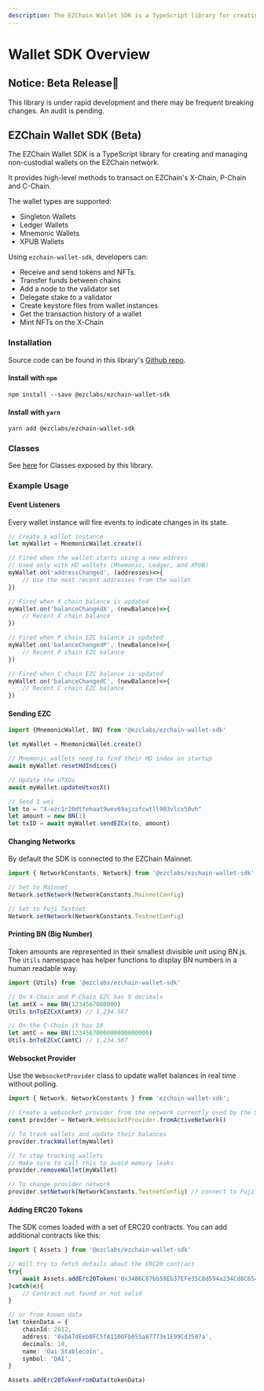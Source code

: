 ```yaml
---
description: The EZChain Wallet SDK is a TypeScript library for creating and managing non-custodial wallets on the EZChain platform.
---
```


# Wallet SDK Overview

## Notice: Beta Release🔴

This library is under rapid development and there may be frequent breaking changes. An audit is pending.

## EZChain Wallet SDK (Beta)

The EZChain Wallet SDK is a TypeScript library for creating and managing non-custodial wallets on the EZChain network.

It provides high-level methods to transact on EZChain's X-Chain, P-Chain and C-Chain.

The wallet types are supported:

* Singleton Wallets
* Ledger Wallets
* Mnemonic Wallets
* XPUB Wallets

Using `ezchain-wallet-sdk`, developers can:

* Receive and send tokens and NFTs.
* Transfer funds between chains
* Add a node to the validator set
* Delegate stake to a validator
* Create keystore files from wallet instances
* Get the transaction history of a wallet
* Mint NFTs on the X-Chain

### Installation

Source code can be found in this library's [Github repo](https://github.com/EZChain-core/ezchain-wallet-sdk).

#### Install with `npm`

`npm install --save @ezclabs/ezchain-wallet-sdk`

#### Install with `yarn`

`yarn add @ezclabs/ezchain-wallet-sdk`

### Classes

See [here](wallet-classes.md) for Classes exposed by this library.

### Example Usage

#### Event Listeners

Every wallet instance will fire events to indicate changes in its state.

```typescript
// Create a wallet instance
let myWallet = MnemonicWallet.create()

// Fired when the wallet starts using a new address
// Used only with HD wallets (Mnemonic, Ledger, and XPUB)
myWallet.on('addressChanged', (addresses)=>{
    // Use the most recent addresses from the wallet
})

// Fired when X chain balance is updated
myWallet.on('balanceChangedX', (newBalance)=>{
    // Recent X chain balance
})

// Fired when P chain EZC balance is updated
myWallet.on('balanceChangedP', (newBalance)=>{
    // Recent P chain EZC balance
})

// Fired when C chain EZC balance is updated
myWallet.on('balanceChangedC', (newBalance)=>{
    // Recent C chain EZC balance
})
```

#### Sending EZC

```typescript
import {MnemonicWallet, BN} from '@ezclabs/ezchain-wallet-sdk'

let myWallet = MnemonicWallet.create()

// Mnemonic wallets need to find their HD index on startup
await myWallet.resetHdIndices()

// Update the UTXOs
await myWallet.updateUtxosX()

// Send 1 wei
let to = "X-ezc1r20dtfehaat9wev69ajzzfcwtll903vlcx50uh"
let amount = new BN(1)
let txID = await myWallet.sendEZCx(to, amount)
```

#### Changing Networks

By default the SDK is connected to the EZChain Mainnet.

```typescript
import { NetworkConstants, Network} from '@ezclabs/ezchain-wallet-sdk';

// Set to Mainnet
Network.setNetwork(NetworkConstants.MainnetConfig)

// Set to Fuji Testnet
Network.setNetwork(NetworkConstants.TestnetConfig)
```

#### Printing BN (Big Number)

Token amounts are represented in their smallest divisible unit using BN.js. The `Utils` namespace has helper functions to display BN numbers in a human readable way.

```typescript
import {Utils} from '@ezclabs/ezchain-wallet-sdk'

// On X-Chain and P-Chain EZC has 9 decimals
let amtX = new BN(1234567000000)
Utils.bnToEZCxX(amtX) // 1,234.567

// On the C-Chain it has 18
let amtC = new BN(1234567000000000000000)
Utils.bnToEZCxC(amtC) // 1,234.567
```

#### Websocket Provider

Use the `WebsocketProvider` class to update wallet balances in real time without polling.

```typescript
import { Network, NetworkConstants } from 'ezchain-wallet-sdk';

// Create a websocket provider from the network currently used by the SDK
const provider = Network.WebsocketProvider.fromActiveNetwork()

// To track wallets and update their balances
provider.trackWallet(myWallet)

// To stop tracking wallets
// Make sure to call this to avoid memory leaks
provider.removeWallet(myWallet)

// To change provider network
provider.setNetwork(NetworkConstants.TestnetConfig) // connect to Fuji testnet
```

#### Adding ERC20 Tokens

The SDK comes loaded with a set of ERC20 contracts. You can add additional contracts like this:

```typescript
import { Assets } from '@ezclabs/ezchain-wallet-sdk'

// Will try to fetch details about the ERC20 contract
try{
    await Assets.addErc20Token('0x34B6C87bb59Eb37EFe35C8d594a234Cd8C654D50'); // Testnet DAI
}catch(e){
    // Contract not found or not valid
}

// or from known data
let tokenData = {
    chainId: 2612,
    address: '0xbA7dEebBFC5fA1100Fb055a87773e1E99Cd3507a',
    decimals: 18,
    name: 'Dai Stablecoin',
    symbol: 'DAI',
}

Assets.addErc20TokenFromData(tokenData)
```

